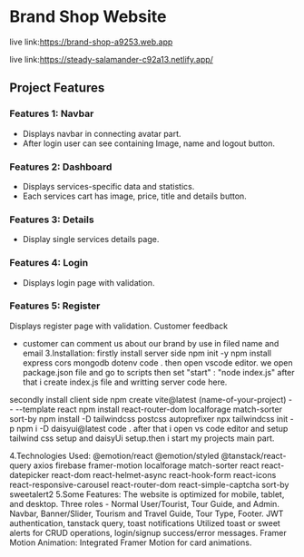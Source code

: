 

# Brand Shop Website
live link:https://brand-shop-a9253.web.app

live link:https://steady-salamander-c92a13.netlify.app/

## Project Features

### Features 1: Navbar
- Displays navbar in connecting avatar part.
- After login user can see containing Image, name and logout button.

### Features 2: Dashboard
- Displays services-specific data and statistics.
- Each services cart has image, price, title and details button.

### Features 3: Details
- Display single services details page.

### Features 4: Login
- Displays login page with validation.

### Features 5: Register
Displays register page with validation.
 Customer feedback
- customer can comment us about our brand by use in filed name and email
3.Installation:
firstly install server side
npm init -y
npm install express cors mongodb dotenv
code .
then open vscode editor. we open package.json file and go to scripts then set "start" : "node index.js" after that i create index.js file and writting server code here.

secondly install client side
npm create vite@latest (name-of-your-project) -- --template react
npm install react-router-dom localforage match-sorter sort-by
npm install -D tailwindcss postcss autoprefixer
npx tailwindcss init -p
npm i -D daisyui@latest
code .
after that i open vs code editor and setup tailwind css setup and daisyUi setup.then i start my projects main part.

4.Technologies Used:
@emotion/react
@emotion/styled
@tanstack/react-query
axios
firebase
framer-motion
localforage
match-sorter
react
react-datepicker
react-dom
react-helmet-async
react-hook-form
react-icons
react-responsive-carousel
react-router-dom
react-simple-captcha
sort-by
sweetalert2
5.Some Features:
The website is optimized for mobile, tablet, and desktop.
Three roles - Normal User/Tourist, Tour Guide, and Admin.
Navbar, Banner/Slider, Tourism and Travel Guide, Tour Type, Footer.
JWT authentication, tanstack query, toast notifications
Utilized toast or sweet alerts for CRUD operations, login/signup success/error messages.
Framer Motion Animation: Integrated Framer Motion for card animations.
